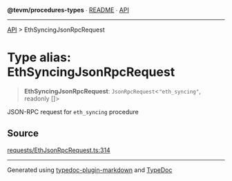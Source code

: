 **@tevm/procedures-types** ∙ [README](../README.md) ∙ [API](../API.md)

***

[API](../API.md) > EthSyncingJsonRpcRequest

# Type alias: EthSyncingJsonRpcRequest

> **EthSyncingJsonRpcRequest**: `JsonRpcRequest`\<`"eth_syncing"`, readonly []\>

JSON-RPC request for `eth_syncing` procedure

## Source

[requests/EthJsonRpcRequest.ts:314](https://github.com/evmts/tevm-monorepo/blob/main/packages/procedures-types/src/requests/EthJsonRpcRequest.ts#L314)

***
Generated using [typedoc-plugin-markdown](https://www.npmjs.com/package/typedoc-plugin-markdown) and [TypeDoc](https://typedoc.org/)
